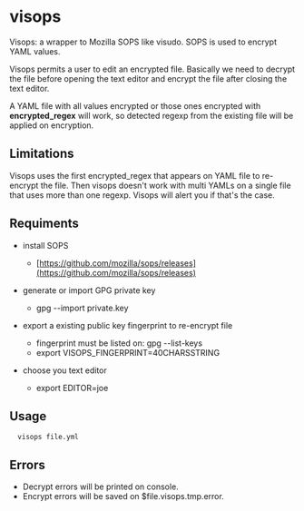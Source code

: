 # visops
Visops: a wrapper to Mozilla SOPS like visudo. SOPS is used to encrypt YAML
values.

Visops permits a user to edit an encrypted file. Basically we need to
decrypt the file before opening the text editor and encrypt the file after
closing the text editor.

A YAML file with all values encrypted or those ones encrypted with
**encrypted_regex** will work, so detected regexp from the existing file
will be applied on encryption.

## Limitations

Visops uses the first encrypted_regex that appears on YAML file to
re-encrypt the file. Then visops doesn't work with multi YAMLs on a single
file that uses more than one regexp. Visops will alert you if that's the
case.

## Requiments

- install SOPS
  - [https://github.com/mozilla/sops/releases](https://github.com/mozilla/sops/releases)

- generate or import GPG private key
  - gpg --import private.key

- export a existing public key fingerprint to re-encrypt file
  - fingerprint must be listed on: gpg --list-keys
  - export VISOPS_FINGERPRINT=40CHARSSTRING

- choose you text editor
  - export EDITOR=joe

## Usage

```
  visops file.yml
```

## Errors

- Decrypt errors will be printed on console.
- Encrypt errors will be saved on $file.visops.tmp.error.
